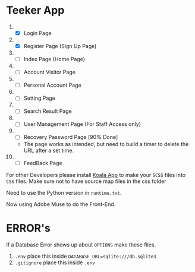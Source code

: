 # Teeker App

1. - [x] Login Page
2. - [x] Register Page (Sign Up Page)
3. - [ ] Index Page (Home Page)
4. - [ ] Account Visitor Page
5. - [ ] Personal Account Page
6. - [ ] Setting Page
7. - [ ] Search Result Page
8. - [ ] User Management Page (For Staff Access only)
9. - [ ] Recovery Password Page [90% Done]
	- The page works as intended, but need to build a timer to delete the URL after a set time.
10. - [ ] FeedBack Page

For other Developers please install [Koala App](http://koala-app.com/) to make your `SCSS` files into `CSS` files. Make sure not to have source map files in the css folder

Need to use the Python version in `runtime.txt`.

Now using Adobe Muse to do the Front-End.

# ERROR's

If a Database Error shows up about `OPTIONS` make these files.
1. `.env` place this inside `DATABASE_URL=sqlite:///db.sqlite3`
2. `.gitignore` place this inside `.env`
